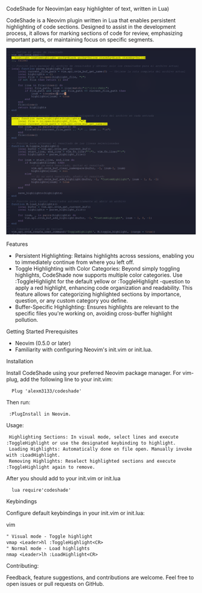 CodeShade for Neovim(an easy highlighter of text, written in Lua)

CodeShade is a Neovim plugin written in Lua that enables persistent highlighting of code sections. Designed to assist in the development process, it allows for marking sections of code for review, emphasizing important parts, or maintaining focus on specific segments.

![Image](https://github.com/alexm3133/codeshade/blob/main/screenshots/neovim_screenshot.png?raw=true)

Features

   * Persistent Highlighting: Retains highlights across sessions, enabling you to immediately continue from where you left off.
   * Toggle Highlighting with Color Categories: Beyond simply toggling highlights, CodeShade now supports multiple color categories. Use :ToggleHighlight for the default yellow or :ToggleHighlight -question to apply a red highlight, enhancing code organization and readability. This feature allows for categorizing highlighted sections by importance, question, or any custom category you define. 
   * Buffer-Specific Highlighting: Ensures highlights are relevant to the specific files you're working on, avoiding cross-buffer highlight pollution.

Getting Started
Prerequisites

  * Neovim (0.5.0 or later)
  * Familiarity with configuring Neovim's init.vim or init.lua.

Installation

Install CodeShade using your preferred Neovim package manager. For vim-plug, add the following line to your init.vim:

      Plug 'alexm3133/codeshade'

Then run:

     :PlugInstall in Neovim.

Usage:

     Highlighting Sections: In visual mode, select lines and execute :ToggleHighlight or use the designated keybinding to highlight.
     Loading Highlights: Automatically done on file open. Manually invoke with :LoadHighlight.
     Removing Highlights: Reselect highlighted sections and execute :ToggleHighlight again to remove.

After you should add to your init.vim or init.lua 

      lua require'codeshade'

Keybindings

Configure default keybindings in your init.vim or init.lua:

vim

    " Visual mode - Toggle highlight
    vmap <Leader>hl :ToggleHighlight<CR>
    " Normal mode - Load highlights
    nmap <Leader>lh :LoadHighlight<CR>
    
Contributing:

Feedback, feature suggestions, and contributions are welcome. Feel free to open issues or pull requests on GitHub.



